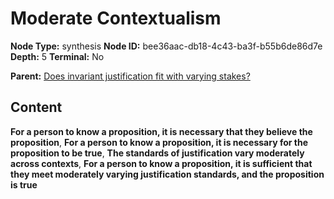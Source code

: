 # Moderate Contextualism

**Node Type:** synthesis
**Node ID:** bee36aac-db18-4c43-ba3f-b55b6de86d7e
**Depth:** 5
**Terminal:** No

**Parent:** [Does invariant justification fit with varying stakes?](does-invariant-justification-fit-with-varying-stakes-antithesis-ba789578-1aca-4e52-b761-b73d84aee170.md)

## Content

**For a person to know a proposition, it is necessary that they believe the proposition**, **For a person to know a proposition, it is necessary for the proposition to be true**, **The standards of justification vary moderately across contexts**, **For a person to know a proposition, it is sufficient that they meet moderately varying justification standards, and the proposition is true**
